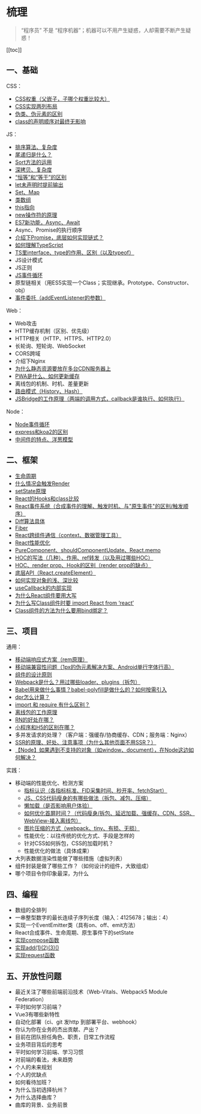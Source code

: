 # 梳理
> “程序员” 不是 “程序机器”；机器可以不用产生疑惑，人却需要不断产生疑惑！

[[toc]]

## 一、基础
CSS：
 - [CSS权重（父嵌子，子哪个权重比较大）](/skill/css/other/#css%E9%80%89%E6%8B%A9%E5%99%A8%E6%9D%83%E9%87%8D)
 - [CSS实现两列布局](/skill/css/layout/#%E5%B8%B8%E8%A7%81%E5%B8%83%E5%B1%80%E6%96%B9%E6%A1%88)
 - [伪类、伪元素的区别](/skill/css/other/#%E4%BC%AA%E7%B1%BB%E3%80%81%E4%BC%AA%E5%85%83%E7%B4%A0)
 - [class的声明顺序对最终无影响](/skill/css/other/#class的声明顺序对最终无影响)

JS：
 - [排序算法、复杂度](/skill/algorithm/sort/)
 - [尾递归是什么？](/skill/js/other/#%E5%B0%BE%E9%80%92%E5%BD%92)
 - [Sort方法的运用](/skill/js/sort/#%E5%90%84%E6%B5%8F%E8%A7%88%E5%99%A8%E7%9A%84%E7%AE%97%E6%B3%95%E5%AE%9E%E7%8E%B0)
 - [深拷贝、复杂度](/skill/js/other/#%E6%B7%B1%E6%8B%B7%E8%B4%9D)
 - [“恒等”和“等于”的区别](/skill/js/other/#%E5%92%8C-%E7%9A%84%E5%8C%BA%E5%88%AB)
 - [let未声明时提前输出](/skill/js/other/#var、let、const)
 - [Set、Map](/skill/js/other/#es6%E6%96%B0%E6%95%B0%E6%8D%AE%E7%BB%93%E6%9E%84set%E3%80%81map)
 - [类数组](/skill/js/other/#%E7%B1%BB%E6%95%B0%E7%BB%84%E5%AF%B9%E8%B1%A1%E3%80%81%E5%8F%AF%E9%81%8D%E5%8E%86%E5%AF%B9%E8%B1%A1)
 - [this指向](/skill/js/other/#this%E7%9A%84%E6%8C%87%E5%90%91)
 - [new操作符的原理](/skill/js/other/#new操作符经历了哪些步骤)
 - [ES7新功能，Async、Await](/skill/js/async-plan/#async、await)
 - Async、Promise的执行顺序
 - [介绍下Promise，底层如何实现链式？](/skill/js/promise)
 - [如何理解TypeScript](/skill/js/typescript/#%E5%A6%82%E4%BD%95%E7%90%86%E8%A7%A3typescript)
 - [TS里interface、type的作用、区别（以及typeof）](/skill/js/typescript/#type%E4%B8%8Einterface)
 - JS设计模式
 - JS正则
 - [JS事件循环](/skill/js/event-loop/#%E4%BA%8B%E4%BB%B6%E5%BE%AA%E7%8E%AF-eventloop)
 - 原型链相关（用ES5实现一个Class；实现继承。Prototype、Constructor、obj）
 - [事件委托（addEventListener的参数）](/skill/js/other/#%E4%BA%8B%E4%BB%B6%E5%A7%94%E6%89%98)

Web：
 - Web攻击
 - HTTP缓存机制（区别、优先级）
 - HTTP相关（HTTP、HTTPS、HTTP2.0）
 - 长轮询、短轮询、WebSocket
 - CORS跨域
 - 介绍下Nginx
 - [为什么静态资源要放在多台CDN服务器上](/skill/web/cdn/#%E4%B8%BA%E4%BB%80%E4%B9%88%E8%B5%84%E6%BA%90%E8%A6%81%E7%94%A8%E5%A4%9A%E4%B8%AAcdn%E6%9C%8D%E5%8A%A1%E5%99%A8)
 - [PWA是什么、如何更新缓存](/skill/web/pwa/#service-worker)
 - 离线包的机制、时机、差量更新
 - [路由模式（History、Hash）](/skill/web/history)
 - [JSBridge的工作原理（两端的调用方式，callback是谁执行、如何执行）](/skill/web/jsbridge)

Node：
 - [Node事件循环](/skill/js/event-loop/#node%E4%BA%8B%E4%BB%B6%E5%BE%AA%E7%8E%AF)
 - [express和koa2的区别](/skill/nodejs/koa/#koa2%E7%9A%84%E4%BC%98%E7%82%B9)
 - [中间件的特点、洋葱模型](/skill/nodejs/koa/#koa2%E7%9A%84%E4%B8%AD%E9%97%B4%E4%BB%B6)

## 二、框架
 - [生命周期](/skill/react/life-cycle)
 - [什么情况会触发Render](/skill/react/basic/#触发render的方式)
 - [setState原理](/skill/react/set-state)
 - [React的Hooks和class比较](/skill/react/feature-v16/#函数式组件-与-class组件)
 - [React事件系统（合成事件的理解、触发时机、与"原生事件"的区别/触发顺序）](/skill/react/events)
 - [Diff算法具体](/skill/web/diff)
 - [Fiber](/skill/react/fiber)
 - [React跨组件通信（context、数据管理工具）](/skill/react/context)
 - [React性能优化](/skill/react/optimize)
 - [PureComponent、shouldComponentUpdate、React.memo](/skill/react/optimize/#shouldcomponentupdate)
 - [HOC的写法（几种）、作用、ref转发（以及用过哪些HOC）](/skill/react/react-composition)
 - [HOC、render prop、Hook的区别（render prop的缺点）](docs/skill/react/react-composition)
 - [底层API（React.createElement）](/skill/react/basic/#react-createelement)
 - [如何实现对象的浅、深比较](/skill/react/basic/#shallowequal（浅比较）、deepequal（深比较）)
 - [useCallback的内部实现](/skill/react/hooks-usage/#依赖项-发生改变-是指改变了什么？)
 - [为什么React组件要用大写](/skill/react/basic/#react-createelement)
 - [为什么写Class组件时要 import React from ‘react’](/skill/react/basic/#react-createelement)
 - [Class组件的方法为什么要用bind绑定？](/skill/react/basic/#为什么react组件的方法需要bind)

## 三、项目
通用：
 - [移动端响应式方案（rem原理）](/business/practice/h5/responsive/#rem)
 - [移动端兼容性问题（1px的伪元素解决方案、Android单行字体行高）](/business/practice/h5/#android下line-height文字垂直居中偏移问题)
 - [组件的设计原则](/skill/js/design-patterns/#js设计原则（solid）)
 - [Webpack是什么？用过哪些loader、plugins（拆包）](/business/tool/webpack)
 - [Babel用来做什么事情？babel-polyfill是做什么的？如何按需引入](/business/tool/babel)
 - [dpr怎么计算？](/skill/css/px/#dpr)
 - [import 和 require 有什么区别？](/skill/js/modular/#commonjs%E5%92%8Ces6-module%E7%9A%84%E5%8C%BA%E5%88%AB)
 - [离线包的工作原理](/skill/web/h5-webcache/)
 - [RN的好处在哪？](/business/practice/rn/#rn的优点)
 - [小程序和H5的区别在哪？](/skill/web/mini-program)
 - 多并发请求的处理？（客户端：强缓存/协商缓存、CDN；服务端：Nginx）
 - [SSR的原理、好处、注意事项（为什么其他页面不用SSR？）](/skill/react/react-ssr)
 - [【Node】如果遇到不支持的对象（如window、document），在Node这边如何解决？](/skill/react/react-ssr/#node无法访问window对象)

实践：
 - 移动端的性能优化、检测方案
    - [指标认识（各指标标准、FID采集时间、秒开率、fetchStart）](/skill/web/optimize/#性能指标)
    - [JS、CSS代码瘦身的有哪些做法（拆包、减包、压缩）](/business/practice/h5/optimize/#拆包、减包、压缩)
    - [懒加载（是否影响用户体验）](/business/practice/h5/optimize/#懒加载)
    - [如何优化首屏时间？（代码瘦身/拆包、延迟加载、强缓存、CDN、SSR、WebView-接入离线包）](/business/practice/h5/optimize/#移动端首屏性能优化)
    - [图片压缩的方式（webpack、tiny、有损、无损）](/business/practice/h5/optimize/#资源加载)
    - 性能优化：以往传统的优化方式、手段是怎样的
    - 针对CSS如何拆包，CSS的加载时机？
    - 性能优化的做法（具体成果）
 - 大列表数据渲染性能做了哪些措施（虚拟列表）
 - 组件封装是做了哪些工作？（如何设计的组件，大致组成）
 - 哪个项目令你印象最深，为什么


## 四、编程
 - 数组的全排列
 - 一串整型数字的最长连续子序列长度（输入：4125678；输出：4）
 - 实现一个EventEmitter类（具有on、off、emit方法）
 - React合成事件、生命周期、原生事件下的setState
 - [实现compose函数](/skill/algorithm/compose/)
 - [实现add(1)(2)(3)()](/skill/algorithm/add-valueof)
 - [实现request函数](/skill/algorithm/request/)


## 五、开放性问题
 - 最近关注了哪些前端前沿技术（Web-Vitals、Webpack5 Module Federation）
 - 平时如何学习前端？
 - Vue3有哪些新特性
 - 自动化部署（ci、git 发http 到部署平台、webhook）
 - 你认为你在业务的杰出贡献、产出？
 - 目前在团队担任角色、职责，日常工作流程
 - 业务项目背后的思考
 - 平时如何学习前端、学习习惯
 - 对前端的看法，未来趋势
 - 个人的未来规划
 - 个人的优缺点
 - 如何看待加班？
 - 为什么当初选择杭州？
 - 为什么选择曲库？
 - 曲库的背景、业务前景